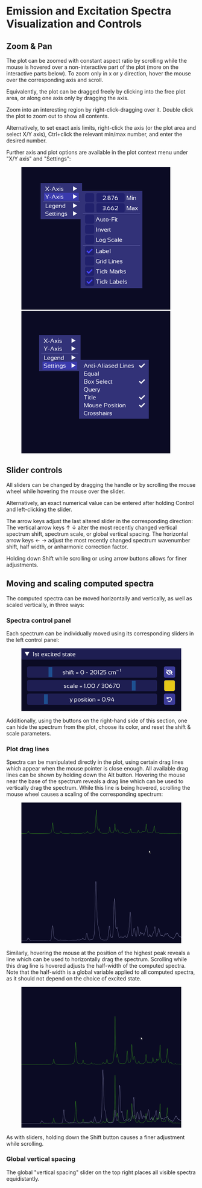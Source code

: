 # Emission and Excitation Spectra Visualization and Controls

## Zoom & Pan
The plot can be zoomed with constant aspect ratio by scrolling while the mouse is hovered over a non-interactive part of the plot (more on the interactive parts below).
To zoom only in x or y direction, hover the mouse over the corresponding axis and scroll.

Equivalently, the plot can be dragged freely by clicking into the free plot area, or along one axis only by dragging the axis.
 
Zoom into an interesting region by right-click-dragging over it. Double click the plot to zoom out to show all contents.

Alternatively, to set exact axis limits, right-click the axis (or the plot area and select X/Y axis), Ctrl+click the relevant min/max number, and enter the desired number.

Further axis and plot options are available in the plot context menu under "X/Y axis" and "Settings": 

<figure><img src=".gitbook/assets/Axis_right_click_menu.png" alt="">  <img src=".gitbook/assets/settings_right_click_menu.png" alt=""><figcaption></figcaption></figure>


## Slider controls

All sliders can be changed by dragging the handle or by scrolling the mouse wheel while hovering the mouse over the slider.

Alternatively, an exact numerical value can be entered after holding Control and left-clicking the slider.

The arrow keys adjust the last altered slider in the corresponding direction:
The vertical arrow keys ↑ ↓ alter the most recently changed vertical spectrum shift, spectrum scale, or global vertical spacing.
The horizontal arrow keys ← → adjust the most recently changed spectrum wavenumber shift, half width, or anharmonic correction factor. 

Holding down Shift while scrolling or using arrow buttons allows for finer adjustments.


## Moving and scaling computed spectra

The computed spectra can be moved horizontally and vertically, as well as scaled vertically, in three ways:

### Spectra control panel
Each spectrum can be individually moved using its corresponding sliders in the left control panel:
<figure><img src=".gitbook/assets/state_sliders.png" alt="Spectrum slider controls"><figcaption></figcaption></figure>
Additionally, using the buttons on the right-hand side of this section, one can hide the spectrum from the plot, choose its color, and reset the shift & scale parameters.

### Plot drag lines
Spectra can be manipulated directly in the plot, using certain drag lines which appear when the mouse pointer is close enough. All available drag lines can be shown by holding down the Alt button.
Hovering the mouse near the base of the spectrum reveals a drag line which can be used to vertically drag the spectrum. While this line is being hovered, scrolling the mouse wheel causes a scaling of the corresponding spectrum:
 
<figure><img src=".gitbook/assets/scroll_and_y_shift_using_drag_lines.gif" alt="Scrolling and y shifting using drag lines"><figcaption></figcaption></figure>

Similarly, hovering the mouse at the position of the highest peak reveals a line which can be used to horizontally drag the spectrum. Scrolling while this drag line is hovered adjusts the half-width of the computed spectra. 
Note that the half-width is a global variable applied to all computed spectra, as it should not depend on the choice of excited state.

<figure><img src=".gitbook/assets/scroll_and_wavenumber_shift_using_drag_lines.gif" alt="Scrolling and x shifting using drag lines"><figcaption></figcaption></figure>

As with sliders, holding down the Shift button causes a finer adjustment while scrolling.

### Global vertical spacing
The global "vertical spacing" slider on the top right places all visible spectra equidistantly.

